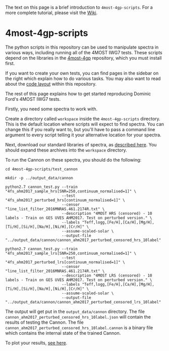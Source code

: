 The text on this page is a brief introduction to `4most-4gp-scripts`. For a
more complete tutorial, please visit the
[Wiki](https://github.com/dcf21/4most-4gp-scripts/wiki).

# 4most-4gp-scripts

The python scripts in this repository can be used to manipulate spectra in
various ways, including running all of the 4MOST IWG7 tests. These scripts
depend on the libraries in the [4most-4gp](https://github.com/dcf21/4most-4gp)
repository, which you must install first.

If you want to create your own tests, you can find pages in the sidebar on the
right which explain how to do various tasks. You may also want to read about
the [code layout](https://github.com/dcf21/4most-4gp-scripts/wiki/structure)
within this repository.

The rest of this page explains how to get started reproducing Dominic Ford's
4MOST IWG7 tests.

Firstly, you need some spectra to work with.

Create a directory called `workspace` inside the `4most-4gp-scripts` directory.
This is the default location where scripts will expect to find spectra. You can
change this if you really want to, but you'll have to pass a command line
argument to every script telling it your alternative location for your spectra.

Next, download our standard libraries of spectra, as [described
here](https://github.com/dcf21/4most-4gp-scripts/wiki/spectra). You should
expand these archives into the `workspace` directory.

To run the Cannon on these spectra, you should do the following:

```
cd 4most-4gp-scripts/test_cannon
 
mkdir -p ../output_data/cannon
 
python2.7 cannon_test.py --train "4fs_ahm2017_sample_hrs[SNR=250,continuum_normalised=1]" \
                         --test "4fs_ahm2017_perturbed_hrs[continuum_normalised=1]" \
                         --censor "line_list_filter_2016MNRAS.461.2174R.txt" \
                         --description "4MOST HRS (censored) - 10 labels - Train on GES UVES AHM2017. Test on perturbed version." \
                         --labels "Teff,logg,[Fe/H],[Ca/H],[Mg/H],[Ti/H],[Si/H],[Na/H],[Ni/H],[Cr/H]" \
                         --assume-scaled-solar \
                         --output-file "../output_data/cannon/cannon_ahm2017_perturbed_censored_hrs_10label"
                         
python2.7 cannon_test.py --train "4fs_ahm2017_sample_lrs[SNR=250,continuum_normalised=1]" \
                         --test "4fs_ahm2017_perturbed_lrs[continuum_normalised=1]" \
                         --censor "line_list_filter_2016MNRAS.461.2174R.txt" \
                         --description "4MOST LRS (censored) - 10 labels - Train on GES UVES AHM2017. Test on perturbed version." \
                         --labels "Teff,logg,[Fe/H],[Ca/H],[Mg/H],[Ti/H],[Si/H],[Na/H],[Ni/H],[Cr/H]" \
                         --assume-scaled-solar \
                         --output-file "../output_data/cannon/cannon_ahm2017_perturbed_censored_lrs_10label"
```

The output will get put in the `output_data/cannon` directory. The file
`cannon_ahm2017_perturbed_censored_hrs_10label.json` will contain the results
of testing the Cannon. The file
`cannon_ahm2017_perturbed_censored_hrs_10label.cannon` is a binary file which
contains the internal state of the trained Cannon.

To plot your results, [see here](https://github.com/dcf21/4most-4gp-scripts/wiki/visualisation).

